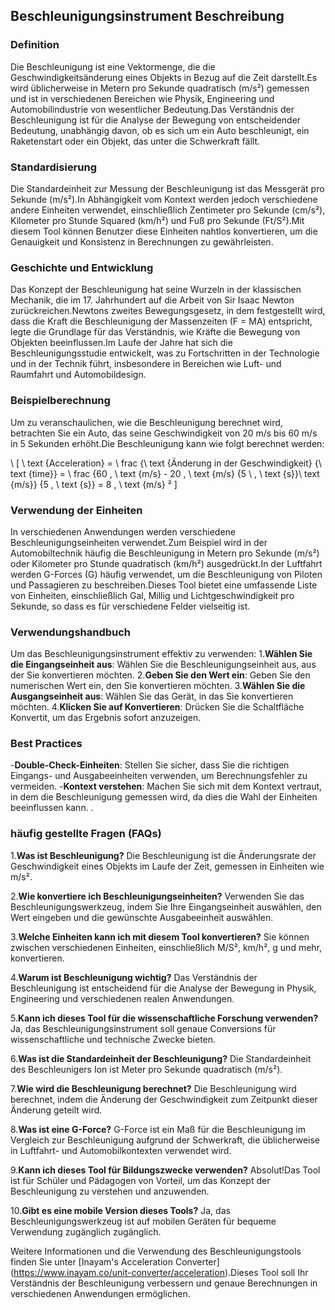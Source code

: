 ## Beschleunigungsinstrument Beschreibung

### Definition
Die Beschleunigung ist eine Vektormenge, die die Geschwindigkeitsänderung eines Objekts in Bezug auf die Zeit darstellt.Es wird üblicherweise in Metern pro Sekunde quadratisch (m/s²) gemessen und ist in verschiedenen Bereichen wie Physik, Engineering und Automobilindustrie von wesentlicher Bedeutung.Das Verständnis der Beschleunigung ist für die Analyse der Bewegung von entscheidender Bedeutung, unabhängig davon, ob es sich um ein Auto beschleunigt, ein Raketenstart oder ein Objekt, das unter die Schwerkraft fällt.

### Standardisierung
Die Standardeinheit zur Messung der Beschleunigung ist das Messgerät pro Sekunde (m/s²).In Abhängigkeit vom Kontext werden jedoch verschiedene andere Einheiten verwendet, einschließlich Zentimeter pro Sekunde (cm/s²), Kilometer pro Stunde Squared (km/h²) und Fuß pro Sekunde (Ft/S²).Mit diesem Tool können Benutzer diese Einheiten nahtlos konvertieren, um die Genauigkeit und Konsistenz in Berechnungen zu gewährleisten.

### Geschichte und Entwicklung
Das Konzept der Beschleunigung hat seine Wurzeln in der klassischen Mechanik, die im 17. Jahrhundert auf die Arbeit von Sir Isaac Newton zurückreichen.Newtons zweites Bewegungsgesetz, in dem festgestellt wird, dass die Kraft die Beschleunigung der Massenzeiten (F = MA) entspricht, legte die Grundlage für das Verständnis, wie Kräfte die Bewegung von Objekten beeinflussen.Im Laufe der Jahre hat sich die Beschleunigungsstudie entwickelt, was zu Fortschritten in der Technologie und in der Technik führt, insbesondere in Bereichen wie Luft- und Raumfahrt und Automobildesign.

### Beispielberechnung
Um zu veranschaulichen, wie die Beschleunigung berechnet wird, betrachten Sie ein Auto, das seine Geschwindigkeit von 20 m/s bis 60 m/s in 5 Sekunden erhöht.Die Beschleunigung kann wie folgt berechnet werden:

\ [
\ text {Acceleration} = \ frac {\ text {Änderung in der Geschwindigkeit} {\ text {time}} = \ frac {60 \, \ text {m/s} - 20 \, \ text {m/s} {5 \ \, \ text {s}}\ text {m/s}} {5 \, \ text {s}} = 8 \, \ text {m/s} ²
\]

### Verwendung der Einheiten
In verschiedenen Anwendungen werden verschiedene Beschleunigungseinheiten verwendet.Zum Beispiel wird in der Automobiltechnik häufig die Beschleunigung in Metern pro Sekunde (m/s²) oder Kilometer pro Stunde quadratisch (km/h²) ausgedrückt.In der Luftfahrt werden G-Forces (G) häufig verwendet, um die Beschleunigung von Piloten und Passagieren zu beschreiben.Dieses Tool bietet eine umfassende Liste von Einheiten, einschließlich Gal, Millig und Lichtgeschwindigkeit pro Sekunde, so dass es für verschiedene Felder vielseitig ist.

### Verwendungshandbuch
Um das Beschleunigungsinstrument effektiv zu verwenden:
1.**Wählen Sie die Eingangseinheit aus**: Wählen Sie die Beschleunigungseinheit aus, aus der Sie konvertieren möchten.
2.**Geben Sie den Wert ein**: Geben Sie den numerischen Wert ein, den Sie konvertieren möchten.
3.**Wählen Sie die Ausgangseinheit aus**: Wählen Sie das Gerät, in das Sie konvertieren möchten.
4.**Klicken Sie auf Konvertieren**: Drücken Sie die Schaltfläche Konvertit, um das Ergebnis sofort anzuzeigen.

### Best Practices
-**Double-Check-Einheiten**: Stellen Sie sicher, dass Sie die richtigen Eingangs- und Ausgabeeinheiten verwenden, um Berechnungsfehler zu vermeiden.
-**Kontext verstehen**: Machen Sie sich mit dem Kontext vertraut, in dem die Beschleunigung gemessen wird, da dies die Wahl der Einheiten beeinflussen kann.
.

### häufig gestellte Fragen (FAQs)

1.**Was ist Beschleunigung?**
Die Beschleunigung ist die Änderungsrate der Geschwindigkeit eines Objekts im Laufe der Zeit, gemessen in Einheiten wie m/s².

2.**Wie konvertiere ich Beschleunigungseinheiten?**
Verwenden Sie das Beschleunigungswerkzeug, indem Sie Ihre Eingangseinheit auswählen, den Wert eingeben und die gewünschte Ausgabeeinheit auswählen.

3.**Welche Einheiten kann ich mit diesem Tool konvertieren?**
Sie können zwischen verschiedenen Einheiten, einschließlich M/S², km/h², g und mehr, konvertieren.

4.**Warum ist Beschleunigung wichtig?**
Das Verständnis der Beschleunigung ist entscheidend für die Analyse der Bewegung in Physik, Engineering und verschiedenen realen Anwendungen.

5.**Kann ich dieses Tool für die wissenschaftliche Forschung verwenden?**
Ja, das Beschleunigungsinstrument soll genaue Conversions für wissenschaftliche und technische Zwecke bieten.

6.**Was ist die Standardeinheit der Beschleunigung?**
Die Standardeinheit des Beschleunigers Ion ist Meter pro Sekunde quadratisch (m/s²).

7.**Wie wird die Beschleunigung berechnet?**
Die Beschleunigung wird berechnet, indem die Änderung der Geschwindigkeit zum Zeitpunkt dieser Änderung geteilt wird.

8.**Was ist eine G-Force?**
G-Force ist ein Maß für die Beschleunigung im Vergleich zur Beschleunigung aufgrund der Schwerkraft, die üblicherweise in Luftfahrt- und Automobilkontexten verwendet wird.

9.**Kann ich dieses Tool für Bildungszwecke verwenden?**
Absolut!Das Tool ist für Schüler und Pädagogen von Vorteil, um das Konzept der Beschleunigung zu verstehen und anzuwenden.

10.**Gibt es eine mobile Version dieses Tools?**
Ja, das Beschleunigungswerkzeug ist auf mobilen Geräten für bequeme Verwendung zugänglich zugänglich.

Weitere Informationen und die Verwendung des Beschleunigungstools finden Sie unter [Inayam's Acceleration Converter] (https://www.inayam.co/unit-converter/acceleration).Dieses Tool soll Ihr Verständnis der Beschleunigung verbessern und genaue Berechnungen in verschiedenen Anwendungen ermöglichen.